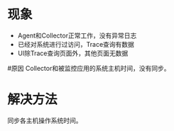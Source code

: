 # 现象
- Agent和Collector正常工作，没有异常日志
- 已经对系统进行过访问，Trace查询有数据
- UI除Trace查询页面外，其他页面无数据

#原因
Collector和被监控应用的系统主机时间，没有同步。

# 解决方法
同步各主机操作系统时间。
